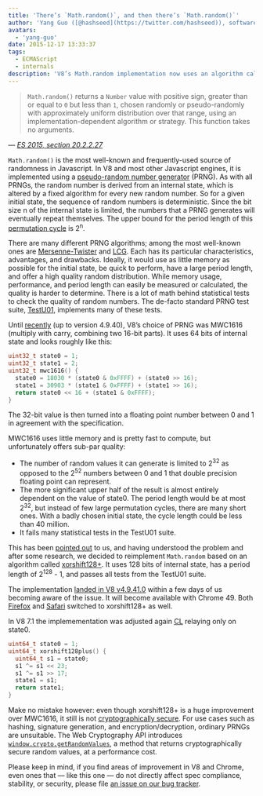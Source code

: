 ```yaml
---
title: 'There’s `Math.random()`, and then there’s `Math.random()`'
author: 'Yang Guo ([@hashseed](https://twitter.com/hashseed)), software engineer and dice designer'
avatars:
  - 'yang-guo'
date: 2015-12-17 13:33:37
tags:
  - ECMAScript
  - internals
description: 'V8’s Math.random implementation now uses an algorithm called xorshift128+, improving the randomness compared to the old MWC1616 implementation.'
---
```

> `Math.random()` returns a `Number` value with positive sign, greater than or equal to `0` but less than `1`, chosen randomly or pseudo-randomly with approximately uniform distribution over that range, using an implementation-dependent algorithm or strategy. This function takes no arguments.

— _[ES 2015, section 20.2.2.27](http://tc39.es/ecma262/#sec-math.random)_

`Math.random()` is the most well-known and frequently-used source of randomness in Javascript. In V8 and most other Javascript engines, it is implemented using a [pseudo-random number generator](https://en.wikipedia.org/wiki/Pseudorandom_number_generator) (PRNG). As with all PRNGs, the random number is derived from an internal state, which is altered by a fixed algorithm for every new random number. So for a given initial state, the sequence of random numbers is deterministic. Since the bit size n of the internal state is limited, the numbers that a PRNG generates will eventually repeat themselves. The upper bound for the period length of this [permutation cycle](https://en.wikipedia.org/wiki/Cyclic_permutation) is 2<sup>n</sup>.

There are many different PRNG algorithms; among the most well-known ones are [Mersenne-Twister](https://en.wikipedia.org/wiki/Mersenne_Twister) and [LCG](https://en.wikipedia.org/wiki/Linear_congruential_generator). Each has its particular characteristics, advantages, and drawbacks. Ideally, it would use as little memory as possible for the initial state, be quick to perform, have a large period length, and offer a high quality random distribution. While memory usage, performance, and period length can easily be measured or calculated, the quality is harder to determine. There is a lot of math behind statistical tests to check the quality of random numbers. The de-facto standard PRNG test suite, [TestU01](http://simul.iro.umontreal.ca/testu01/tu01.html), implements many of these tests.

Until [recently](https://github.com/v8/v8/blob/ceade6cf239e0773213d53d55c36b19231c820b5/src/js/math.js#L143) (up to version 4.9.40), V8’s choice of PRNG was MWC1616 (multiply with carry, combining two 16-bit parts). It uses 64 bits of internal state and looks roughly like this:

```cpp
uint32_t state0 = 1;
uint32_t state1 = 2;
uint32_t mwc1616() {
  state0 = 18030 * (state0 & 0xFFFF) + (state0 >> 16);
  state1 = 30903 * (state1 & 0xFFFF) + (state1 >> 16);
  return state0 << 16 + (state1 & 0xFFFF);
}
```

The 32-bit value is then turned into a floating point number between 0 and 1 in agreement with the specification.

MWC1616 uses little memory and is pretty fast to compute, but unfortunately offers sub-par quality:

- The number of random values it can generate is limited to 2<sup>32</sup> as opposed to the 2<sup>52</sup> numbers between 0 and 1 that double precision floating point can represent.
- The more significant upper half of the result is almost entirely dependent on the value of state0. The period length would be at most 2<sup>32</sup>, but instead of few large permutation cycles, there are many short ones. With a badly chosen initial state, the cycle length could be less than 40 million.
- It fails many statistical tests in the TestU01 suite.

This has been [pointed out](https://medium.com/@betable/tifu-by-using-math-random-f1c308c4fd9d) to us, and having understood the problem and after some research, we decided to reimplement `Math.random` based on an algorithm called [xorshift128+](http://vigna.di.unimi.it/ftp/papers/xorshiftplus.pdf). It uses 128 bits of internal state, has a period length of 2<sup>128</sup> - 1, and passes all tests from the TestU01 suite.

The implementation [landed in V8 v4.9.41.0](https://github.com/v8/v8/blob/085fed0fb5c3b0136827b5d7c190b4bd1c23a23e/src/base/utils/random-number-generator.h#L102) within a few days of us becoming aware of the issue. It will become available with Chrome 49. Both [Firefox](https://bugzilla.mozilla.org/show_bug.cgi?id=322529#c99) and [Safari](https://bugs.webkit.org/show_bug.cgi?id=151641) switched to xorshift128+ as well.

In V8 7.1 the implemementation was adjusted again [CL](https://chromium-review.googlesource.com/c/v8/v8/+/1238551/5) relaying only on state0.

```cpp
uint64_t state0 = 1;
uint64_t xorshift128plus() {
  uint64_t s1 = state0;
  s1 ^= s1 << 23;
  s1 ^= s1 >> 17;
  state1 = s1;
  return state1;
}
```

Make no mistake however: even though xorshift128+ is a huge improvement over MWC1616, it still is not [cryptographically secure](https://en.wikipedia.org/wiki/Cryptographically_secure_pseudorandom_number_generator). For use cases such as hashing, signature generation, and encryption/decryption, ordinary PRNGs are unsuitable. The Web Cryptography API introduces [`window.crypto.getRandomValues`](https://developer.mozilla.org/en-US/docs/Web/API/RandomSource/getRandomValues), a method that returns cryptographically secure random values, at a performance cost.

Please keep in mind, if you find areas of improvement in V8 and Chrome, even ones that — like this one — do not directly affect spec compliance, stability, or security, please file [an issue on our bug tracker](https://bugs.chromium.org/p/v8/issues/entry?template=Defect%20report%20from%20user).
